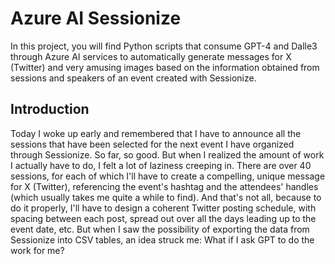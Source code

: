 # Azure AI Sessionize
In this project, you will find Python scripts that consume GPT-4 and Dalle3 through Azure AI services to automatically generate messages for X (Twitter) and very amusing images based on the information obtained from sessions and speakers of an event created with Sessionize.

## Introduction
Today I woke up early and remembered that I have to announce all the sessions that have been selected for the next event I have organized through Sessionize. So far, so good. But when I realized the amount of work I actually have to do, I felt a lot of laziness creeping in.
There are over 40 sessions, for each of which I'll have to create a compelling, unique message for X (Twitter), referencing the event's hashtag and the attendees' handles (which usually takes me quite a while to find).
And that's not all, because to do it properly, I'll have to design a coherent Twitter posting schedule, with spacing between each post, spread out over all the days leading up to the event date, etc.
But when I saw the possibility of exporting the data from Sessionize into CSV tables, an idea struck me: What if I ask GPT to do the work for me?
